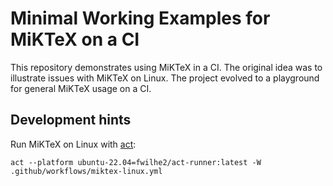 # Minimal Working Examples for MiKTeX on a CI

This repository demonstrates using MiKTeX in a CI.
The original idea was to illustrate issues with MiKTeX on Linux.
The project evolved to a playground for general MiKTeX usage on a CI.

## Development hints

Run MiKTeX on Linux with [act](https://github.com/nektos/act):

    act --platform ubuntu-22.04=fwilhe2/act-runner:latest -W .github/workflows/miktex-linux.yml
